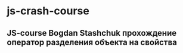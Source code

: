 # js-crash-course 

## JS-course Bogdan Stashchuk прохождение оператор разделения объекта на свойства